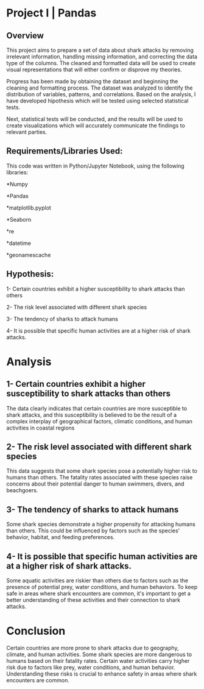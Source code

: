 # Project I | Pandas

## Overview

This project aims to prepare a set of data about shark attacks by removing irrelevant information, handling missing information, and correcting the data type of the columns. The cleaned and formatted data will be used to create visual representations that will either confirm or disprove my theories.

Progress has been made by obtaining the dataset and beginning the cleaning and formatting process. The dataset was analyzed to identify the distribution of variables, patterns, and correlations. Based on the analysis, I have developed hipothesis which will be tested using selected statistical tests.

Next, statistical tests will be conducted, and the results will be used to create visualizations which will accurately communicate the findings to relevant parties. 

## Requirements/Libraries Used:
This code was written in Python/Jupyter Notebook, using the following libraries:

*Numpy

*Pandas

*matplotlib.pyplot 

*Seaborn

*re

*datetime

*geonamescache

## Hypothesis: 
1- Certain countries exhibit a higher susceptibility to shark attacks than others

2- The risk level associated with different shark species

3- The tendency of sharks to attack humans

4- It is possible that specific human activities are at a higher risk of shark attacks.


# Analysis


## 1- Certain countries exhibit a higher susceptibility to shark attacks than others

The data clearly indicates that certain countries are more susceptible to shark attacks, and this susceptibility is believed to be the result of a complex interplay of geographical factors, climatic conditions, and human activities in coastal regions

## 2- The risk level associated with different shark species

This data suggests that some shark species pose a potentially higher risk to humans than others. The fatality rates associated with these species raise concerns about their potential danger to human swimmers, divers, and beachgoers.

## 3- The tendency of sharks to attack humans

Some shark species demonstrate a higher propensity for attacking humans than others. This could be influenced by factors such as the species' behavior, habitat, and feeding preferences.

## 4- It is possible that specific human activities are at a higher risk of shark attacks.

Some aquatic activities are riskier than others due to factors such as the presence of potential prey, water conditions, and human behaviors. To keep safe in areas where shark encounters are common, it's important to get a better understanding of these activities and their connection to shark attacks.

# Conclusion

Certain countries are more prone to shark attacks due to geography, climate, and human activities. Some shark species are more dangerous to humans based on their fatality rates. Certain water activities carry higher risk due to factors like prey, water conditions, and human behavior. Understanding these risks is crucial to enhance safety in areas where shark encounters are common.
